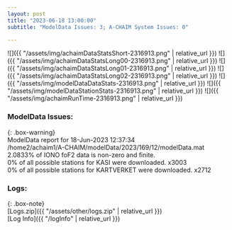```yaml
---
layout: post
title: "2023-06-18 13:00:00"
subtitle: "ModelData Issues: 3; A-CHAIM System Issues: 0"

---
```


![]({{ "/assets/img/achaimDataStatsShort-2316913.png" | relative_url }})
![]({{ "/assets/img/achaimDataStatsLong00-2316913.png" | relative_url }})
![]({{ "/assets/img/achaimDataStatsLong01-2316913.png" | relative_url }})
![]({{ "/assets/img/achaimDataStatsLong02-2316913.png" | relative_url }})
![]({{ "/assets/img/modelDataDataStats-2316913.png" | relative_url }})
![]({{ "/assets/img/modelDataStationStats-2316913.png" | relative_url }})
![]({{ "/assets/img/achaimRunTime-2316913.png" | relative_url }})


### ModelData Issues:  
  
{: .box-warning}  
 ModelData report for 18-Jun-2023 12:37:34   
 /home2/achaim1/A-CHAIM/modelData/2023/169/12/modelData.mat   
 2.0833% of IONO foF2 data is non-zero and finite.   
 0% of all possible stations for KASI were downloaded. x3003   
 0% of all possible stations for KARTVERKET were downloaded. x2712   
  


### Logs:  
  
{: .box-note}  
[Logs.zip]({{ "/assets/other/logs.zip" | relative_url }})  
[Log Info]({{ "/logInfo" | relative_url }})  
